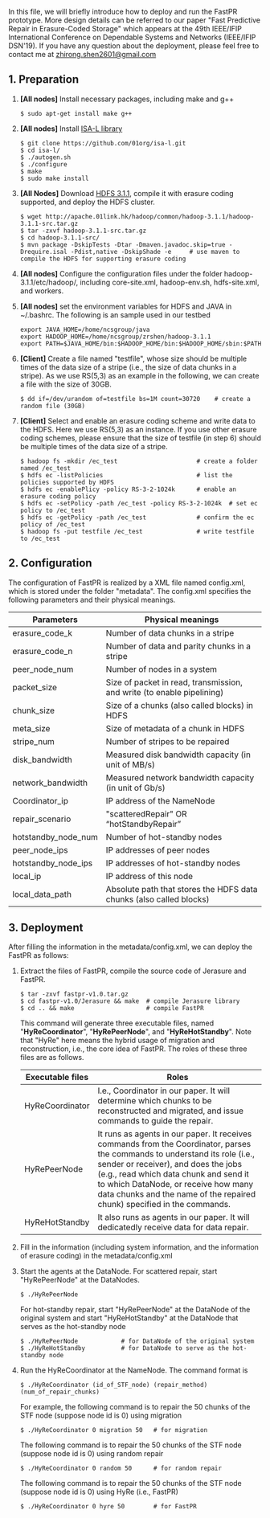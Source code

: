 In this file, we will briefly introduce how to deploy and run the FastPR prototype. More design details can be referred to our paper "Fast Predictive Repair in Erasure-Coded Storage" which appears at the 49th IEEE/IFIP International Conference on Dependable Systems and Networks (IEEE/IFIP DSN'19). If you have any question about the deployment, please feel free to contact me at zhirong.shen2601@gmail.com 



## 1. Preparation  

1. **[All nodes]** Install necessary packages, including make and g++ 

   ```shell
   $ sudo apt-get install make g++
   ```

2. **[All nodes]** Install [ISA-L library](https://github.com/01org/isa-l)

   ```shell
   $ git clone https://github.com/01org/isa-l.git
   $ cd isa-l/
   $ ./autogen.sh
   $ ./configure
   $ make
   $ sudo make install
   ```

3. **[All Nodes]** Download [HDFS 3.1.1](http://www.apache.org/dyn/closer.cgi/hadoop/common/hadoop-3.1.1/hadoop-3.1.1-src.tar.gz), compile it with erasure coding supported, and deploy the HDFS cluster. 

   ```shell
   $ wget http://apache.01link.hk/hadoop/common/hadoop-3.1.1/hadoop-3.1.1-src.tar.gz
   $ tar -zxvf hadoop-3.1.1-src.tar.gz 
   $ cd hadoop-3.1.1-src/
   $ mvn package -DskipTests -Dtar -Dmaven.javadoc.skip=true -Drequire.isal -Pdist,native -DskipShade -e     # use maven to compile the HDFS for supporting erasure coding
   ```

4. **[All nodes]** Configure the configuration files under the folder hadoop-3.1.1/etc/hadoop/, including core-site.xml, hadoop-env.sh, hdfs-site.xml, and workers. 

5. **[All nodes]** set the environment variables for HDFS and JAVA in ~/.bashrc. The following is an sample used in our testbed 

   ```shell
   export JAVA_HOME=/home/ncsgroup/java
   export HADOOP_HOME=/home/ncsgroup/zrshen/hadoop-3.1.1 
   export PATH=$JAVA_HOME/bin:$HADOOP_HOME/bin:$HADOOP_HOME/sbin:$PATH
   ```

6. **[Client]** Create a file named "testfile", whose size should be multiple times of the data size of a stripe (i.e., the size of data chunks in a stripe). As we use RS(5,3) as an example in the following, we can create a file with the size of 30GB.  

   ```shell
   $ dd if=/dev/urandom of=testfile bs=1M count=30720    # create a random file (30GB)
   ```

7. **[Client]** Select and enable an erasure coding scheme and write data to the HDFS. Here we use RS(5,3) as an instance. If you use other erasure coding schemes, please ensure that the size of testfile (in step 6) should be multiple times of the data size of a stripe. 

   ```shell
   $ hadoop fs -mkdir /ec_test                      # create a folder named /ec_test 
   $ hdfs ec -listPolicies                          # list the policies supported by HDFS
   $ hdfs ec -enablePlicy -policy RS-3-2-1024k      # enable an erasure coding policy 
   $ hdfs ec -setPolicy -path /ec_test -policy RS-3-2-1024k  # set ec policy to /ec_test
   $ hdfs ec -getPolicy -path /ec_test              # confirm the ec policy of /ec_test 
   $ hadoop fs -put testfile /ec_test               # write testfile to /ec_test
   ```

   

## 2. Configuration 

The configuration of FastPR is realized by a XML file named config.xml, which is stored under the folder "metadata". The config.xml specifies the following parameters and their physical meanings.

| Parameters          | Physical meanings                                            |
| ------------------- | ------------------------------------------------------------ |
| erasure_code_k      | Number of data chunks in a stripe                            |
| erasure_code_n      | Number of data and parity chunks in a stripe                 |
| peer_node_num       | Number of nodes in a system                                  |
| packet_size         | Size of packet in read, transmission, and write (to enable pipelining) |
| chunk_size          | Size of a chunks (also called blocks) in HDFS                |
| meta_size           | Size of metadata of a chunk in HDFS                          |
| stripe_num          | Number of stripes to be repaired                             |
| disk_bandwidth      | Measured disk bandwidth capacity (in unit of  MB/s)          |
| network_bandwidth   | Measured network bandwidth capacity (in unit of Gb/s)        |
| Coordinator_ip      | IP address of the NameNode                                   |
| repair_scenario     | "scatteredRepair" OR “hotStandbyRepair”                      |
| hotstandby_node_num | Number of hot-standby nodes                                  |
| peer_node_ips       | IP addresses of peer nodes                                   |
| hotstandby_node_ips | IP addresses of hot-standby nodes                            |
| local_ip            | IP address of this node                                      |
| local_data_path     | Absolute path that stores the HDFS data chunks (also called blocks) |

## 3. Deployment 

After filling the information in the metadata/config.xml, we can deploy the FastPR as follows: 

1. Extract the files of FastPR, compile the source code of Jerasure and FastPR. 

   ```shell
   $ tar -zxvf fastpr-v1.0.tar.gz
   $ cd fastpr-v1.0/Jerasure && make  # compile Jerasure library
   $ cd .. && make                    # compile FastPR
   ```

   This command will generate three executable files, named "**HyReCoordinator**", "**HyRePeerNode**", and "**HyReHotStandby**". Note that "HyRe" here means the hybrid usage of migration and reconstruction, i.e., the core idea of FastPR. The roles of these three files are as follows. 

   | Executable files | Roles                                                        |
   | ---------------- | ------------------------------------------------------------ |
   | HyReCoordinator  | I.e., Coordinator in our paper. It will determine which chunks to be reconstructed and migrated, and issue commands to guide the repair. |
   | HyRePeerNode     | It runs as agents in our paper. It receives commands from the Coordinator, parses the commands to understand its role (i.e., sender or receiver), and does the jobs (e.g., read which data chunk and send it to which DataNode, or receive how many data chunks and the name of the repaired chunk) specified in the commands. |
   | HyReHotStandby   | It also runs as agents in our paper. It will dedicatedly receive data for data repair. |

2. Fill in the information (including system information, and the information of erasure coding) in the metadata/config.xml 

   

3. Start the agents at the DataNode. For scattered repair, start "HyRePeerNode" at the DataNodes. 

   ```shell
   $ ./HyRePeerNode 
   ```

   For hot-standby repair, start "HyRePeerNode" at the DataNode of the original system and start "HyReHotStandby" at the DataNode that serves as the hot-standby node 

   ```shell
   $ ./HyRePeerNode            # for DataNode of the original system 
   $ ./HyReHotStandby          # for DataNode to serve as the hot-standby node
   ```



4. Run the HyReCoordinator at the NameNode. The command format is 

   ```shell
   $ ./HyReCoordinator (id_of_STF_node) (repair_method) (num_of_repair_chunks) 
   ```

   

   For example, the following command is to repair the 50 chunks of the STF node (suppose node id is 0) using migration 

   ```shell
   $ ./HyReCoordinator 0 migration 50   # for migration 
   ```

   The following command is to repair the 50 chunks of the STF node (suppose node id is 0) using random repair

   ```shell
   $ ./HyReCoordinator 0 random 50      # for random repair 
   ```

   The following command is to repair the 50 chunks of the STF node (suppose node id is 0) using HyRe (i.e., FastPR) 

   ```shell
   $ ./HyReCoordinator 0 hyre 50        # for FastPR 
   ```

   







